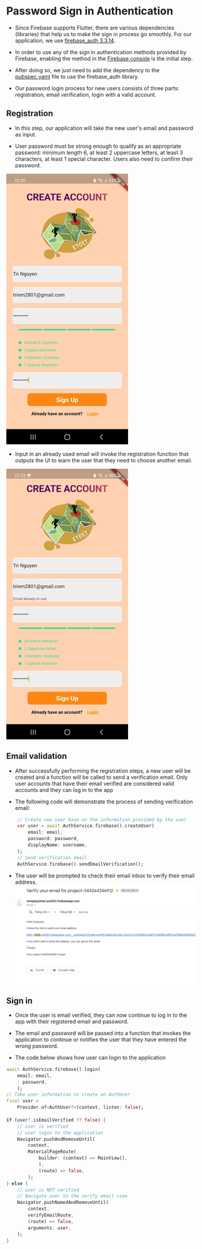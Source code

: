 # Password Sign in Authentication
- Since Firebase supports Flutter, there are various dependencies (libraries) that help us to make the sign in process go smoothly. For our application, we use [firebase_auth 3.3.14](https://pub.dev/packages/firebase_auth). 

- In order to use any of the sign in authentication methods provided by Firebase, enabling the method in the [Firebase console](https://firebase.google.com/docs/auth/flutter/password-auth) is the initial step.

- After doing so, we just need to add the dependency to the [pubspec.yaml](/pubspec.yaml) file to use the firebase_auth library.

- Our password login process for new users consists of three parts: registration, email verification, login with a valid account.

## Registration
- In this step, our application will take the new user's email and password as input.

- User password must be strong enough to qualify as an appropriate password: minimum length 6, at least 2 uppercase letters, at least 3 characters, at least 1 special character. Users also need to confirm their password.

![Registration](/documentation/Collections/registration.png)

- Input in an already used email will invoke the registration function that outputs the UI to warn the user that they need to choose another email.

![Invalid Email](/documentation/Collections/invalid_email.png)

## Email validation
- After successfully performing the registration steps, a new user will be created and a function will be called to send a verification email. Only user accounts that have their email verified are considered valid accounts and they can log in to the app

- The following code will demonstrate the process of sending verification email:
```dart
    // Create new user base on the information provided by the user
    var user = await AuthService.firebase().createUser(
        email: email,
        password: password,
        displayName: username,
    );
    // Send verification email
    AuthService.firebase().sendEmailVerification();
```
- The user will be prompted to check their email inbox to verify their email address.
![Verification Email](/documentation/verification_email.png)
## Sign in
- Once the user is email verified, they can now continue to log in to the app with their registered email and password.

- The email and password will be passed into a function that invokes the application to continue or notifies the user that they have entered the wrong password.

- The code below shows how user can login to the application
```dart
await AuthService.firebase().login(
    email: email,
    : password,
    );
// Take user information to create an AuthUser
final user =
    Provider.of<AuthUser?>(context, listen: false);

if (user?.isEmailVerified ?? false) {
    // user is verified
    // user login to the application
    Navigator.pushAndRemoveUntil(
        context,
        MaterialPageRoute(
            builder: (context) => MainView(),
            ),
            (route) => false,
        );
} else {
    // user is NOT verified
    // Navigate user to the verify email view
    Navigator.pushNamedAndRemoveUntil(
        context,
        verifyEmailRoute,
        (route) => false,
        arguments: user,
    );
}
```